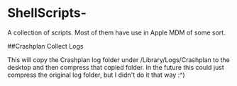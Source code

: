 # ShellScripts-
A collection of scripts. Most of them have use in Apple MDM of some sort.

##Crashplan Collect Logs

This will copy the Crashplan log folder under /Library/Logs/Crashplan to the desktop and then compress that copied folder. In the future this could just compress the original log folder, but I didn't do it that way :^)
